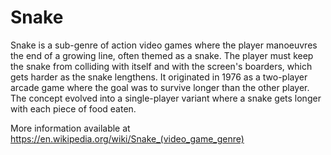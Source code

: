 # Snake
Snake is a sub-genre of action video games where the player manoeuvres the end of a growing line, often themed as a snake. The player must keep the snake from colliding with itself and with the screen's boarders, which gets harder as the snake lengthens.
It originated in 1976 as a two-player arcade game where the goal was to survive longer than the other player.
The concept evolved into a single-player variant where a snake gets longer with each piece of food eaten.

More information available at https://en.wikipedia.org/wiki/Snake_(video_game_genre)
